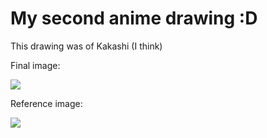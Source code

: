 # My second anime drawing :D
This drawing was of Kakashi (I think)

Final image:

<img src="https://github.com/user-attachments/assets/3dd54ec4-c7af-4abf-aa26-ee713bcac265">

Reference image:

<img src="https://github.com/user-attachments/assets/44fac3f1-12d3-4718-b866-ecabf75bb513">

